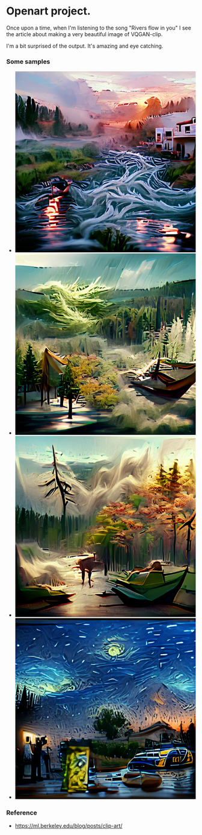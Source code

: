 # Openart project.

Once upon a time, when I'm listening to the song "Rivers flow in you" I see the article about making a very beautiful image of VQGAN-clip.

I'm a bit surprised of the output. It's amazing and eye catching.

### Some samples

- ![rivers flow in you](samples/rivers_flow_in_you.png)
- ![walk in the deep forest](samples/forest_1982.png)
- ![calm wind](samples/calm_wind.png)
- ![starry night](samples/a_starry_night.png)

### Reference
- https://ml.berkeley.edu/blog/posts/clip-art/ 

